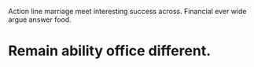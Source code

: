 Action line marriage meet interesting success across. Financial ever wide argue answer food.
# Remain ability office different.
